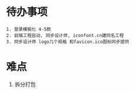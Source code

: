 # 待办事项
    1. 登录模板化 4-5款
    2. 前端工程启动, 同步设计师, iconfont.cn建同名工程 
    3. 同步设计师 logo几个规格 和favicon.ico图标同步提供

# 难点
  1. 拆分打包
  
